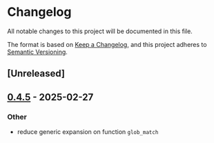 # Changelog

All notable changes to this project will be documented in this file.

The format is based on [Keep a Changelog](https://keepachangelog.com/en/1.0.0/),
and this project adheres to [Semantic Versioning](https://semver.org/spec/v2.0.0.html).

## [Unreleased]

## [0.4.5](https://github.com/oxc-project/fast-glob/compare/v0.4.4...v0.4.5) - 2025-02-27

### Other

- reduce generic expansion on function `glob_match`
